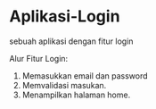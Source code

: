 # Aplikasi-Login
sebuah aplikasi dengan fitur login


Alur Fitur Login:
1. Memasukkan email dan password
2. Memvalidasi masukan.
3. Menampilkan halaman home.
